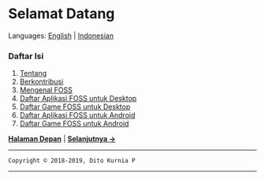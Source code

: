 # Selamat Datang
Languages: [English](https://github.com/ditokp/Tes_Repositori/blob/master/HOME.md) | [Indonesian](https://github.com/ditokp/Tes_Repositori/blob/master/README.md)

### Daftar Isi
1. [Tentang](https://github.com/ditokp/Tes_Repositori/blob/master/Tentang.md)
2. [Berkontribusi](https://github.com/ditokp/Tes_Repositori/blob/master/Berkontribusi.md)
3. [Mengenal FOSS](https://en.wikipedia.org/wiki/Free_and_open-source_software)
4. [Daftar Aplikasi FOSS untuk Desktop](https://github.com/ditokp/Tes_Repositori/blob/master/Daftar-Aplikasi-FOSS-Desktop.md)
5. [Daftar Game FOSS untuk Desktop](https://github.com/ditokp/Tes_Repositori/blob/master/Daftar-Game-FOSS-Desktop.md)
6. [Daftar Aplikasi FOSS untuk Android](https://github.com/ditokp/Tes_Repositori/blob/master/Daftar-Aplikasi-FOSS-Android.md)
7. [Daftar Game FOSS untuk Android](https://github.com/ditokp/Tes_Repositori/blob/master/Daftar-Game-FOSS-Android.md)


[**Halaman Depan**](https://github.com/ditokp/Tes_Repositori/blob/master/README.md) | [**Selanjutnya ->**](https://github.com/ditokp/Tes_Repositori/blob/master/Tentang.md)

____________________________________________________________________________________________________________________
`Copyright © 2018-2019, Dito Kurnia P`
____________________________________________________________________________________________________________________
